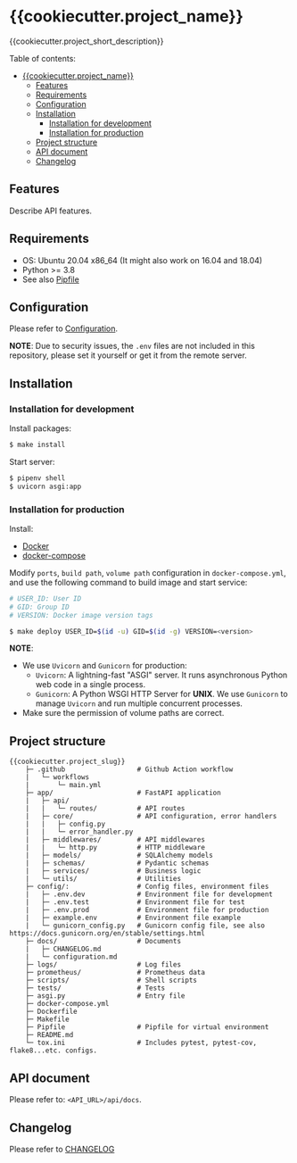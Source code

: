 # {{cookiecutter.project_name}}

{{cookiecutter.project_short_description}}  

Table of contents:

- [{{cookiecutter.project_name}}](#cookiecutterproject_name)
  - [Features](#features)
  - [Requirements](#requirements)
  - [Configuration](#configuration)
  - [Installation](#installation)
    - [Installation for development](#installation-for-development)
    - [Installation for production](#installation-for-production)
  - [Project structure](#project-structure)
  - [API document](#api-document)
  - [Changelog](#changelog)

## Features

Describe API features.

## Requirements

- OS: Ubuntu 20.04 x86_64 (It might also work on 16.04 and 18.04)
- Python >= 3.8
- See also [Pipfile](/Pipfile)

## Configuration

Please refer to [Configuration](/docs/configuration.md).

**NOTE**: Due to security issues, the `.env` files are not included in this repository, please set it yourself or get it from the remote server.

## Installation

### Installation for development

Install packages:

```bash
$ make install
```

Start server:

```bash
$ pipenv shell
$ uvicorn asgi:app
```

### Installation for production

Install:

- [Docker](https://docs.docker.com/engine/install/ubuntu/)
- [docker-compose](https://docs.docker.com/compose/install/)

Modify `ports`, `build path`, `volume path` configuration in `docker-compose.yml`, and use the following command to build image and start service:

```bash
# USER_ID: User ID
# GID: Group ID
# VERSION: Docker image version tags

$ make deploy USER_ID=$(id -u) GID=$(id -g) VERSION=<version>
```

**NOTE**:

- We use `Uvicorn` and `Gunicorn` for production:
  - `Uvicorn`: A lightning-fast "ASGI" server. It runs asynchronous Python web code in a single process.
  - `Gunicorn`: A Python WSGI HTTP Server for **UNIX**. We use `Gunicorn` to manage `Uvicorn` and run multiple concurrent processes.
- Make sure the permission of volume paths are correct.

## Project structure

```text
{{cookiecutter.project_slug}}
    ├─ .github                  # Github Action workflow
    |   └─ workflows
    |       └─ main.yml
    ├─ app/                     # FastAPI application
    |   ├─ api/
    |   |   └─ routes/          # API routes
    |   ├─ core/                # API configuration, error handlers
    |   |   ├─ config.py
    |   |   └─ error_handler.py
    |   ├─ middlewares/         # API middlewares
    |   |   └─ http.py          # HTTP middleware
    |   ├─ models/              # SQLAlchemy models
    |   ├─ schemas/             # Pydantic schemas
    |   ├─ services/            # Business logic
    |   └─ utils/               # Utilities
    ├─ config/:                 # Config files, environment files
    |   ├─ .env.dev             # Environment file for development
    |   ├─ .env.test            # Environment file for test
    |   ├─ .env.prod            # Environment file for production
    |   ├─ example.env          # Environment file example
    |   └─ gunicorn_config.py   # Gunicorn config file, see also https://docs.gunicorn.org/en/stable/settings.html
    ├─ docs/                    # Documents
    |   ├─ CHANGELOG.md
    |   └─ configuration.md
    ├─ logs/                    # Log files
    ├─ prometheus/              # Prometheus data
    ├─ scripts/                 # Shell scripts
    ├─ tests/                   # Tests
    ├─ asgi.py                  # Entry file
    ├─ docker-compose.yml
    ├─ Dockerfile
    ├─ Makefile
    ├─ Pipfile                  # Pipfile for virtual environment
    ├─ README.md
    └─ tox.ini                  # Includes pytest, pytest-cov, flake8...etc. configs.
```

## API document

Please refer to: `<API_URL>/api/docs`.

## Changelog

Please refer to [CHANGELOG](/docs/CHANGELOG.md)
